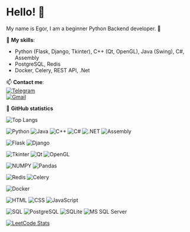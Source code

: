 # Hello! 👋

My name is Egor, I am a beginner Python Backend developer. 🐍  

📌 **My skills**:  
- Python (Flask, Django, Tkinter), C++ (Qt, OpenGL), Java (Swing), C#, Assembly
- PostgreSQL, Redis  
- Docker, Celery, REST API, .Net  

📫 **Contact me**:  
[![Telegram](https://img.shields.io/badge/-Telegram-blue?style=flat&logo=telegram)](https://t.me/Francuzik_1)  
[![Gmail](https://img.shields.io/badge/-Gmail-red?style=flat&logo=gmail)](mailto:egor.mrz04@gmail.com)  

🚀 **GitHub statistics**  

![Top Langs](https://github-readme-stats.vercel.app/api/top-langs/?username=egor-morozik&layout=compact&theme=radical)

![Python](https://img.shields.io/badge/Python-3776AB?style=for-the-badge&logo=python&logoColor=white)
![Java](https://img.shields.io/badge/Java-007396?style=for-the-badge&logo=java&logoColor=white)
![C++](https://img.shields.io/badge/C++-00599C?style=for-the-badge&logo=cplusplus&logoColor=white)
![C#](https://img.shields.io/badge/C%23-239120?style=for-the-badge&logo=csharp&logoColor=white)
![.NET](https://img.shields.io/badge/.NET-512BD4?style=for-the-badge&logo=dotnet&logoColor=white)
![Assembly](https://img.shields.io/badge/Assembly-6E4C13?style=for-the-badge&logo=assemblyscript&logoColor=white)

![Flask](https://img.shields.io/badge/Flask-000000?style=for-the-badge&logo=flask&logoColor=white)
![Django](https://img.shields.io/badge/Django-092E20?style=for-the-badge&logo=django&logoColor=white)

![Tkinter](https://img.shields.io/badge/Tkinter-000000?style=for-the-badge&logo=python&logoColor=white)
![Qt](https://img.shields.io/badge/Qt-41CD52?style=for-the-badge&logo=qt&logoColor=white)
![OpenGL](https://img.shields.io/badge/OpenGL-FF0000?style=for-the-badge&logo=opengl&logoColor=white)

![NUMPY](https://img.shields.io/badge/Numpy-777BB4?style=for-the-badge&logo=numpy&logoColor=white)
![Pandas](https://img.shields.io/badge/-Pandas-333333?style=flat&logo=pandas)


![Redis](https://img.shields.io/badge/Redis-DC382D?style=for-the-badge&logo=redis&logoColor=white)
![Celery](https://img.shields.io/badge/Celery-3786A0?style=for-the-badge&logo=celery&logoColor=white)

![Docker](https://img.shields.io/badge/Docker-2496ED?style=for-the-badge&logo=docker&logoColor=white)

![HTML](https://img.shields.io/badge/HTML5-E34F26?style=for-the-badge&logo=html5&logoColor=white)
![CSS](https://img.shields.io/badge/CSS3-1572B6?style=for-the-badge&logo=css3&logoColor=white)
![JavaScript](https://img.shields.io/badge/JavaScript-F7DF1E?style=for-the-badge&logo=javascript&logoColor=black)

![SQL](https://img.shields.io/badge/SQL-4479A1?style=for-the-badge&logo=database&logoColor=white)
![PostgreSQL](https://img.shields.io/badge/PostgreSQL-336791?style=for-the-badge&logo=postgresql&logoColor=white)
![SQLite](https://img.shields.io/badge/SQLite-003B57?style=for-the-badge&logo=sqlite&logoColor=white)
![MS SQL Server](https://img.shields.io/badge/MS_SQL_Server-CC2927?style=for-the-badge&logo=microsoftsqlserver&logoColor=white)

[![LeetCode Stats](https://leetcard.jacoblin.cool/egor_morozik?theme=dark)](https://leetcode.com/egor_morozik)
